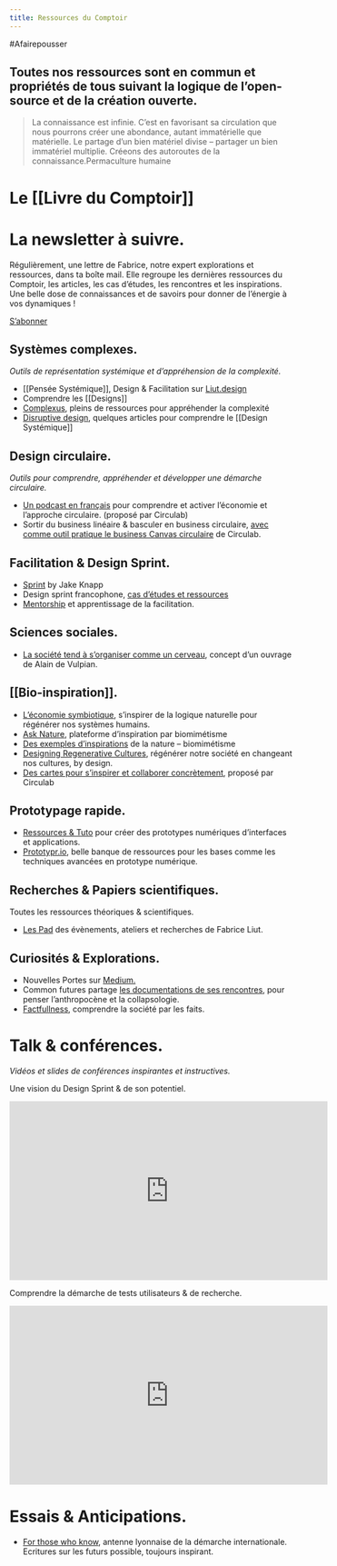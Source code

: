 ```yaml
---
title: Ressources du Comptoir
---
```

#Afairepousser 

## **Toutes nos ressources sont en commun et propriétés de tous suivant la logique de l’open-source et de la création ouverte.**

> La connaissance est infinie. C’est en favorisant sa circulation que nous pourrons créer une abondance, autant immatérielle que matérielle. Le partage d’un bien matériel divise – partager un bien immatériel multiplie. Créeons des autoroutes de la connaissance.Permaculture humaine

# Le [[Livre du Comptoir]]

# La newsletter à suivre.

Régulièrement, une lettre de Fabrice, notre expert explorations et ressources, dans ta boîte mail. Elle regroupe les dernières ressources du Comptoir, les articles, les cas d’études, les rencontres et les inspirations. Une belle dose de connaissances et de savoirs pour donner de l’énergie à vos dynamiques !

[S’abonner](https://liut.substack.com/)

## Systèmes complexes.

*Outils de représentation systémique et d’appréhension de la complexité.*

- [[Pensée Systémique]], Design & Facilitation sur [Liut.design](https://medium.com/liut-design)
- Comprendre les [[Designs]]
- [Complexus](http://complexus.fr/), pleins de ressources pour appréhender la complexité
- [Disruptive design](https://medium.com/disruptive-design), quelques articles pour comprendre le [[Design Systémique]]

## Design circulaire.

*Outils pour comprendre, appréhender et développer une démarche circulaire.*

- [Un podcast en français](https://activer-economie-circulaire.com/) pour comprendre et activer l’économie et l’approche circulaire. (proposé par Circulab)
- Sortir du business linéaire & basculer en business circulaire, [avec comme outil pratique le business Canvas circulaire](https://circulab.com/toolbox-circular-economy/circular-canvas-regenerative-business-models/) de Circulab.

## Facilitation & Design Sprint.

- [Sprint](https://www.thesprintbook.com/) by Jake Knapp
- Design sprint francophone, [cas d’études et ressources](https://medium.com/a-road-to-design)
- [Mentorship](https://medium.com/a-road-to-design/limportance-d-un-sprint-master-et-d-un-facilitateur-externe-1c5508a0d4fe) et apprentissage de la facilitation.

## Sciences sociales.

- [La société tend à s’organiser comme un cerveau](https://www.solfrance.org/eloge-de-la-metamorphose/), concept d’un ouvrage de Alain de Vulpian.

## [[Bio-inspiration]].

- [L’économie symbiotique](https://www.amazon.fr/L%C3%A9conomie-symbiotique-R%C3%A9g%C3%A9n%C3%A9rer-plan%C3%A8te-l%C3%A9conomie/dp/2330080212/ref=sr_1_1?ie=UTF8&qid=1511879985&sr=8-1&keywords=%C3%A9conomie+symbiotique), s’inspirer de la logique naturelle pour régénérer nos systèmes humains.
- [Ask Nature](https://asknature.org/), plateforme d’inspiration par biomimétisme
- [Des exemples d’inspirations](https://www.lepoint.fr/dossiers/sciences/biomimetisme-idriss-aberkane/) de la nature – biomimétisme
- [Designing Regenerative Cultures](https://www.amazon.fr/Designing-Regenerative-Cultures-Daniel-Christian/dp/1909470775/ref=sr_1_1?ie=UTF8&qid=1514547631&sr=8-1&keywords=Designing+Regenerative+Cultures), régénérer notre société en changeant nos cultures, by design.
- [Des cartes pour s’inspirer et collaborer concrètement](https://biomimicards.fr/), proposé par Circulab

## Prototypage rapide.

- [Ressources & Tuto](https://medium.com/liut-design/tagged/sketchapp) pour créer des prototypes numériques d’interfaces et applications.
- [Prototypr.io](https://refind.com/prototyprIO), belle banque de ressources pour les bases comme les techniques avancées en prototype numérique.

## Recherches & Papiers scientifiques.

Toutes les ressources théoriques & scientifiques.

- [Les Pad](https://hackmd.io/profile) des évènements, ateliers et recherches de Fabrice Liut.

## Curiosités & Explorations.

- Nouvelles Portes sur [Medium.](https://medium.com/a-road-to-life)
- Common futures partage [les documentations de ses rencontres](http://common-futures.org/), pour penser l’anthropocène et la collapsologie.
- [Factfullness](https://www.amazon.fr/dp/B0769XK7D6/ref=dp-kindle-redirect?_encoding=UTF8&btkr=1), comprendre la société par les faits.

# Talk & conférences.

*Vidéos et slides de conférences inspirantes et instructives.*

Une vision du Design Sprint & de son potentiel.

<iframe width="560" height="315" src="https://www.youtube.com/embed/RF0hh5UB4go" frameborder="0" allow="accelerometer; autoplay; clipboard-write; encrypted-media; gyroscope; picture-in-picture" allowfullscreen></iframe>

Comprendre la démarche de tests utilisateurs & de recherche.

<iframe width="560" height="315" src="https://www.youtube.com/embed/a4VKLvvYaMI?start=1197" frameborder="0" allow="accelerometer; autoplay; clipboard-write; encrypted-media; gyroscope; picture-in-picture" allowfullscreen></iframe>

# Essais & Anticipations.

- [For those who know](https://medium.com/for-those-who-know), antenne lyonnaise de la démarche internationale. Ecritures sur les futurs possible, toujours inspirant.